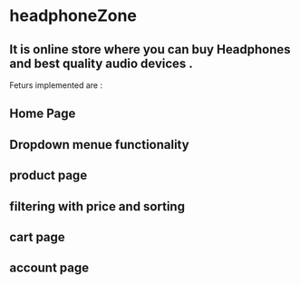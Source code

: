 # headphoneZone

## It is online store where you can buy Headphones and best quality audio devices .
  Feturs implemented are :
  ## Home Page 
  ## Dropdown menue functionality
  ## product page 
  ## filtering with price and sorting
  ## cart page 
  ## account page
